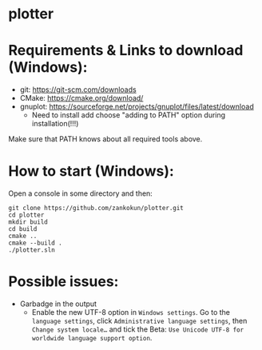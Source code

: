 # plotter

# Requirements & Links to download (Windows):

- git: https://git-scm.com/downloads
- CMake: https://cmake.org/download/
- gnuplot: https://sourceforge.net/projects/gnuplot/files/latest/download
  - Need to install add choose "adding to PATH" option during installation(!!!)

Make sure that PATH knows about all required tools above.

# How to start (Windows):
Open a console in some directory and then:
```
git clone https://github.com/zankokun/plotter.git
cd plotter
mkdir build
cd build
cmake ..
cmake --build .
./plotter.sln
```

# Possible issues:
- Garbadge in the output
  - Enable the new UTF-8 option in `Windows settings`. Go to the `language settings`, click `Administrative language settings`, then `Change system locale…` and tick the Beta: `Use Unicode UTF-8 for worldwide language support option`.